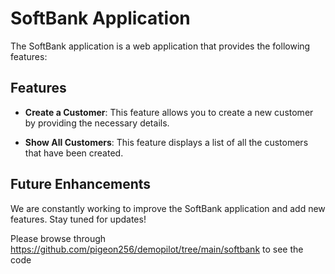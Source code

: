 # SoftBank Application

The SoftBank application is a web application that provides the following features:

## Features

- **Create a Customer**: This feature allows you to create a new customer by providing the necessary details.

- **Show All Customers**: This feature displays a list of all the customers that have been created.

## Future Enhancements

We are constantly working to improve the SoftBank application and add new features. Stay tuned for updates!

Please browse through
https://github.com/pigeon256/demopilot/tree/main/softbank
to see the code
